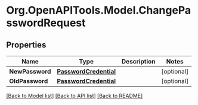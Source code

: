 # Org.OpenAPITools.Model.ChangePasswordRequest

## Properties

Name | Type | Description | Notes
------------ | ------------- | ------------- | -------------
**NewPassword** | [**PasswordCredential**](PasswordCredential.md) |  | [optional] 
**OldPassword** | [**PasswordCredential**](PasswordCredential.md) |  | [optional] 

[[Back to Model list]](../README.md#documentation-for-models) [[Back to API list]](../README.md#documentation-for-api-endpoints) [[Back to README]](../README.md)

